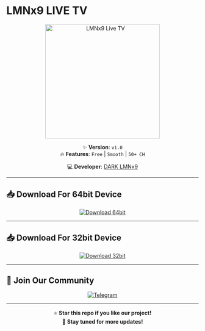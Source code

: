 # LMNx9 LIVE TV

<p align="center">
  <img src="https://github.com/LMNx9-JOHNY/Live-TV/raw/refs/heads/main/app_review.gif" alt="LMNx9 Live TV" width="300">
</p>

<div align="center">

✨ **Version**: `v1.0`  
🔥 **Features**: `Free` | `Smooth` | `50+ CH` 

💻 **Developer**: [DARK LMNx9](https://t.me/x_LMNx9)

</div>

---

## 📥 Download For 64bit Device
<p align="center">
  <a href="https://github.com/LMNx9-JOHNY/Live-TV/raw/refs/heads/main/app_release_arm64-v8a.apk">
    <img src="https://img.shields.io/badge/Download-Free_APK-brightgreen?style=for-the-badge&logo=android" alt="Download 64bit">
  </a>
</p>

---

## 📥 Download For 32bit Device
<p align="center">
  <a href="https://github.com/LMNx9-JOHNY/Live-TV/raw/refs/heads/main/app_release_armeabi-v7a.apk">
    <img src="https://img.shields.io/badge/Download-Free_APK-brightgreen?style=for-the-badge&logo=android" alt="Download 32bit">
  </a>
</p>

---

## 💬 Join Our Community
<p align="center">
  <a href="https://t.me/TM_LMNx9">
    <img src="https://img.shields.io/badge/Join-Telegram_Group-blue?style=for-the-badge&logo=telegram" alt="Telegram">
  </a>
</p>

---

<div align="center">
  
⭐ **Star this repo if you like our project!**  
🔔 **Stay tuned for more updates!**

</div>

